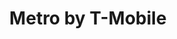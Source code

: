 ---
title: "Metro by T-Mobile"
url: /lexington/metro-by-t-mobile-west-lowry-lane/
shop: mobile phone
---